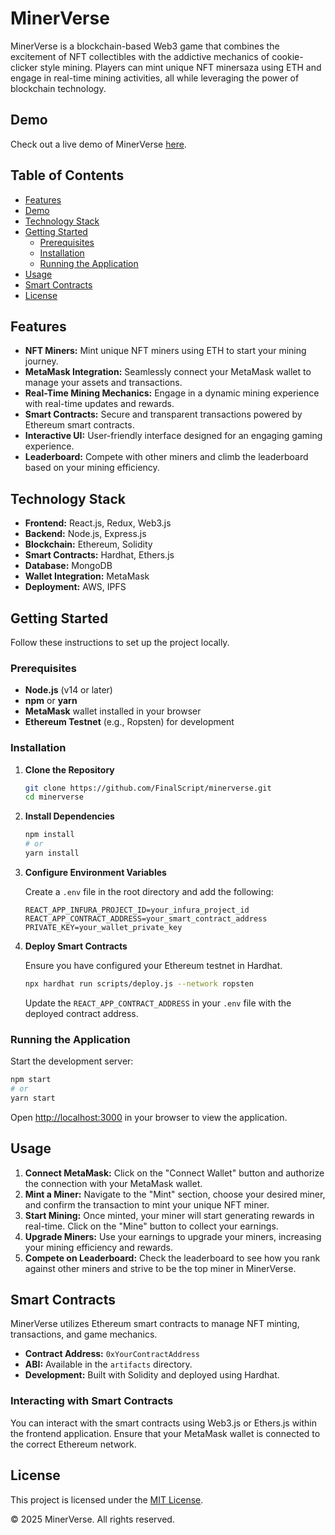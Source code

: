 # MinerVerse

MinerVerse is a blockchain-based Web3 game that combines the excitement of NFT collectibles with the addictive mechanics of cookie-clicker style mining. Players can mint unique NFT minersaza using ETH and engage in real-time mining activities, all while leveraging the power of blockchain technology.

## Demo

Check out a live demo of MinerVerse [here](https://minerverse.vercel.app/).

## Table of Contents

- [Features](#features)
- [Demo](#demo)
- [Technology Stack](#technology-stack)
- [Getting Started](#getting-started)
  - [Prerequisites](#prerequisites)
  - [Installation](#installation)
  - [Running the Application](#running-the-application)
- [Usage](#usage)
- [Smart Contracts](#smart-contracts)
- [License](#license)

## Features

- **NFT Miners:** Mint unique NFT miners using ETH to start your mining journey.
- **MetaMask Integration:** Seamlessly connect your MetaMask wallet to manage your assets and transactions.
- **Real-Time Mining Mechanics:** Engage in a dynamic mining experience with real-time updates and rewards.
- **Smart Contracts:** Secure and transparent transactions powered by Ethereum smart contracts.
- **Interactive UI:** User-friendly interface designed for an engaging gaming experience.
- **Leaderboard:** Compete with other miners and climb the leaderboard based on your mining efficiency.

## Technology Stack

- **Frontend:** React.js, Redux, Web3.js
- **Backend:** Node.js, Express.js
- **Blockchain:** Ethereum, Solidity
- **Smart Contracts:** Hardhat, Ethers.js
- **Database:** MongoDB
- **Wallet Integration:** MetaMask
- **Deployment:** AWS, IPFS

## Getting Started

Follow these instructions to set up the project locally.

### Prerequisites

- **Node.js** (v14 or later)
- **npm** or **yarn**
- **MetaMask** wallet installed in your browser
- **Ethereum Testnet** (e.g., Ropsten) for development

### Installation

1. **Clone the Repository**

   ```bash
   git clone https://github.com/FinalScript/minerverse.git
   cd minerverse
   ```

2. **Install Dependencies**

   ```bash
   npm install
   # or
   yarn install
   ```

3. **Configure Environment Variables**

   Create a `.env` file in the root directory and add the following:

   ```env
   REACT_APP_INFURA_PROJECT_ID=your_infura_project_id
   REACT_APP_CONTRACT_ADDRESS=your_smart_contract_address
   PRIVATE_KEY=your_wallet_private_key
   ```

4. **Deploy Smart Contracts**

   Ensure you have configured your Ethereum testnet in Hardhat.

   ```bash
   npx hardhat run scripts/deploy.js --network ropsten
   ```

   Update the `REACT_APP_CONTRACT_ADDRESS` in your `.env` file with the deployed contract address.

### Running the Application

Start the development server:

```bash
npm start
# or
yarn start
```

Open [http://localhost:3000](http://localhost:3000) in your browser to view the application.

## Usage

1. **Connect MetaMask:** Click on the "Connect Wallet" button and authorize the connection with your MetaMask wallet.
2. **Mint a Miner:** Navigate to the "Mint" section, choose your desired miner, and confirm the transaction to mint your unique NFT miner.
3. **Start Mining:** Once minted, your miner will start generating rewards in real-time. Click on the "Mine" button to collect your earnings.
4. **Upgrade Miners:** Use your earnings to upgrade your miners, increasing your mining efficiency and rewards.
5. **Compete on Leaderboard:** Check the leaderboard to see how you rank against other miners and strive to be the top miner in MinerVerse.

## Smart Contracts

MinerVerse utilizes Ethereum smart contracts to manage NFT minting, transactions, and game mechanics.

- **Contract Address:** `0xYourContractAddress`
- **ABI:** Available in the `artifacts` directory.
- **Development:** Built with Solidity and deployed using Hardhat.

### Interacting with Smart Contracts

You can interact with the smart contracts using Web3.js or Ethers.js within the frontend application. Ensure that your MetaMask wallet is connected to the correct Ethereum network.

## License

This project is licensed under the [MIT License](LICENSE).

© 2025 MinerVerse. All rights reserved.
